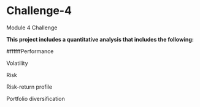 # Challenge-4

Module 4 Challenge


**This project includes a quantitative analysis that includes the following:**

#ffffffPerformance

Volatility

Risk

Risk-return profile

Portfolio diversification
